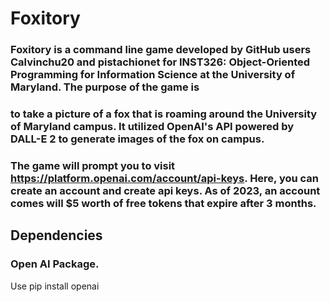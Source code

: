 # Foxitory


### Foxitory is a command line game developed by GitHub users Calvinchu20 and pistachionet for INST326: Object-Oriented Programming for Information Science at the University of Maryland. The purpose of the game is
### to take a picture of a fox that is roaming around the University of Maryland campus. It utilized OpenAI's API powered by DALL-E 2 to generate images of the fox on campus. 

### The game will prompt you to visit https://platform.openai.com/account/api-keys. Here, you can create an account and create api keys. As of 2023, an account comes will $5 worth of free tokens that expire after 3 months.

## Dependencies

### Open AI Package.
Use pip install openai
